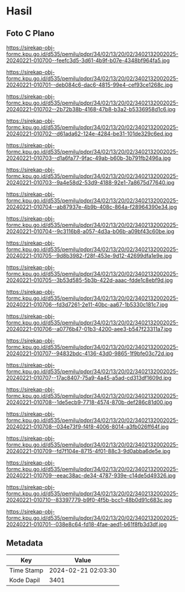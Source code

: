 # Hasil

## Foto C Plano

https://sirekap-obj-formc.kpu.go.id/d535/pemilu/pdpr/34/02/13/20/02/3402132002025-20240221-010700--feefc3d5-3d61-4b9f-b07e-4348bf964fa5.jpg

https://sirekap-obj-formc.kpu.go.id/d535/pemilu/pdpr/34/02/13/20/02/3402132002025-20240221-010701--deb084c6-dac6-4815-99e4-cef93ce1268c.jpg

https://sirekap-obj-formc.kpu.go.id/d535/pemilu/pdpr/34/02/13/20/02/3402132002025-20240221-010702--2b72b38b-4168-47b8-b3a2-b5336958d1c6.jpg

https://sirekap-obj-formc.kpu.go.id/d535/pemilu/pdpr/34/02/13/20/02/3402132002025-20240221-010702--d61ada62-124e-4284-be31-101de329c6ed.jpg

https://sirekap-obj-formc.kpu.go.id/d535/pemilu/pdpr/34/02/13/20/02/3402132002025-20240221-010703--d1a6fa77-9fac-49ab-b60b-3b791fb2496a.jpg

https://sirekap-obj-formc.kpu.go.id/d535/pemilu/pdpr/34/02/13/20/02/3402132002025-20240221-010703--9a4e58d2-53d9-4188-92e1-7a8675d77640.jpg

https://sirekap-obj-formc.kpu.go.id/d535/pemilu/pdpr/34/02/13/20/02/3402132002025-20240221-010704--ab87937e-4b9b-408c-864a-f28964390e34.jpg

https://sirekap-obj-formc.kpu.go.id/d535/pemilu/pdpr/34/02/13/20/02/3402132002025-20240221-010704--9c3116b8-a057-4d3a-b06b-a09bf43c60be.jpg

https://sirekap-obj-formc.kpu.go.id/d535/pemilu/pdpr/34/02/13/20/02/3402132002025-20240221-010705--9d8b3982-f28f-453e-9d12-42699dfa1e9e.jpg

https://sirekap-obj-formc.kpu.go.id/d535/pemilu/pdpr/34/02/13/20/02/3402132002025-20240221-010705--3b53d585-5b3b-422d-aaac-fdde1c8ebf9d.jpg

https://sirekap-obj-formc.kpu.go.id/d535/pemilu/pdpr/34/02/13/20/02/3402132002025-20240221-010706--fd3d7261-2e11-40bc-aa67-1b5330c181c7.jpg

https://sirekap-obj-formc.kpu.go.id/d535/pemilu/pdpr/34/02/13/20/02/3402132002025-20240221-010706--a0776b47-01b3-4200-aee3-b547f23311a7.jpg

https://sirekap-obj-formc.kpu.go.id/d535/pemilu/pdpr/34/02/13/20/02/3402132002025-20240221-010707--94832bdc-4136-43d0-9865-1f9bfe03c72d.jpg

https://sirekap-obj-formc.kpu.go.id/d535/pemilu/pdpr/34/02/13/20/02/3402132002025-20240221-010707--17ac8407-75a9-4a45-a5ad-cd313df1609d.jpg

https://sirekap-obj-formc.kpu.go.id/d535/pemilu/pdpr/34/02/13/20/02/3402132002025-20240221-010708--1de5ecb9-7718-4574-870b-def286c81d00.jpg

https://sirekap-obj-formc.kpu.go.id/d535/pemilu/pdpr/34/02/13/20/02/3402132002025-20240221-010708--034e73f9-f4f8-4006-8014-a3fb026ff64f.jpg

https://sirekap-obj-formc.kpu.go.id/d535/pemilu/pdpr/34/02/13/20/02/3402132002025-20240221-010709--fd7f104e-8715-4f01-88c3-9d0abba6de5e.jpg

https://sirekap-obj-formc.kpu.go.id/d535/pemilu/pdpr/34/02/13/20/02/3402132002025-20240221-010709--eeac38ac-de34-4787-939e-c14de5d49326.jpg

https://sirekap-obj-formc.kpu.go.id/d535/pemilu/pdpr/34/02/13/20/02/3402132002025-20240221-010710--83397779-b9f0-4f5b-bcc1-48b0d91c683c.jpg

https://sirekap-obj-formc.kpu.go.id/d535/pemilu/pdpr/34/02/13/20/02/3402132002025-20240221-010701--038e8c64-fd18-4fae-aed1-b61f8fb3d3df.jpg


## Metadata

| Key        | Value               |
| ---------- | ------------------- |
| Time Stamp | 2024-02-21 02:03:30 |
| Kode Dapil | 3401                |



